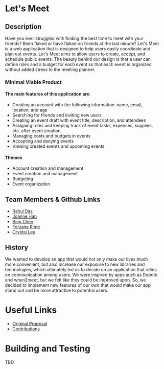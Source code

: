 # Let's Meet

## Description
Have you ever struggled with finding the best time to meet with your friends? Been flaked or have flaked on friends at the last minute? Let's Meet is a web application that is designed to help users easily coordinate and plan out events. 
Let's Meet aims to allow users to create, accept, and schedule public events. The beauty behind our design is that a user can define roles and a budget for each event so that each event is organized without added stress to the meeting planner. 

### Minimal Viable Product

#### The main features of this application are:
* Creating an account with the following information: name, email, location, and age
* Searching for friends and inviting new users
* Creating an event draft with event title, description, and attendees
* Assigning roles and keeping track of event tasks, expenses, supplies, etc. after event creation
* Managing costs and budgets in events
* Accepting and denying events
* Viewing created events and upcoming events

#### Themes
* Account creation and management
* Event creation and management
* Budgeting
* Event organization


## Team Members & Github Links
* [Rahul Das](https://github.com/rahulbdas1)
* [Joanne Han](https://github.com/jkh394)
* [Bing Chen](https://github.com/bingychen)
* [Forzana Rime](https://github.com/forzana)
* [Crystal Lee](https://github.com/leecrystal)

## History
We wanted to develop an app that would not only make our lives much more convenient, but also increase our exposure to new libraries and technologies, which ultimately led us to decide on an application that relies on communication among users. We were inspired by apps such as Doodle and when2meet, but we felt like they could be improved upon. So, we decided to implement new features of our own that would make our app stand out and be more attractive to potential users. 

# Useful Links
* [Original Proposal](https://github.com/agile-dev-assignments/user-experience-design-bajia-matrix)
* [Contributions](https://github.com/agile-dev-assignments/project-setup-bajia-matrix/blob/master/CONTRIBUTING.md)

# Building and Testing
TBD
